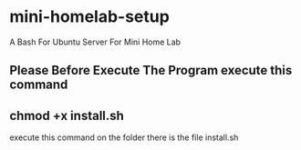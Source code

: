 # mini-homelab-setup
A Bash For Ubuntu Server For Mini Home Lab

Please Before Execute The Program execute this command
-
chmod +x install.sh
-
execute this command on the folder there is the file install.sh

